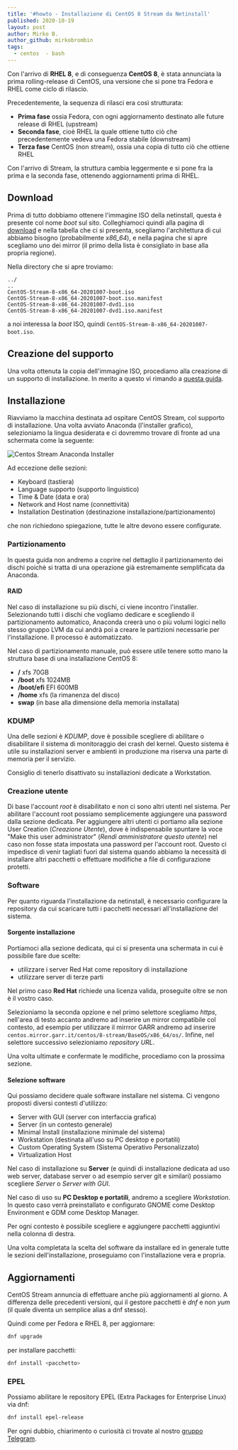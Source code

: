 ```yaml
---
title: '#howto - Installazione di CentOS 8 Stream da Netinstall'
published: 2020-10-19
layout: post
author: Mirko B.
author_github: mirkobrombin
tags:
  - centos  - bash
---
```

Con l'arrivo di **RHEL 8**, e di conseguenza **CentOS 8**, è stata annunciata la prima rolling-release di CentOS, una versione che si pone tra Fedora e RHEL come ciclo di rilascio.

Precedentemente, la sequenza di rilasci era così strutturata:
- **Prima fase** ossia Fedora, con ogni aggiornamento destinato alle future release di RHEL (upstream)
- **Seconda fase**, cioè RHEL la quale ottiene tutto ciò che precedentemente vedeva una Fedora stabile (downstream)
- **Terza fase** CentOS (non stream), ossia una copia di tutto ciò che ottiene RHEL

Con l'arrivo di Stream, la struttura cambia leggermente e si pone fra la prima e la seconda fase, ottenendo aggiornamenti prima di RHEL.

## Download
Prima di tutto dobbiamo ottenere l'immagine ISO della netinstall, questa è presente col nome *boot* sul sito. Colleghiamoci quindi alla pagina di <a href="https://www.centos.org/centos-stream/">download</a> e nella tabella che ci si presenta, scegliamo l'architettura di cui abbiamo bisogno (probabilmente *x86_64*), e nella pagina che si apre scegliamo uno dei mirror (il primo della lista è consigliato in base alla propria regione).

Nella directory che si apre troviamo:

```
../
..
CentOS-Stream-8-x86_64-20201007-boot.iso  
CentOS-Stream-8-x86_64-20201007-boot.iso.manifest 
CentOS-Stream-8-x86_64-20201007-dvd1.iso  
CentOS-Stream-8-x86_64-20201007-dvd1.iso.manifest 
```

a noi interessa la *boot* ISO, quindi `CentOS-Stream-8-x86_64-20201007-boot.iso`.

## Creazione del supporto
Una volta ottenuta la copia dell'immagine ISO, procediamo alla creazione di un supporto di installazione. In merito a questo vi rimando a <a href="https://linuxhub.it/articles/howto-creare-un-supporto-usb-avviabile-usando-dd">questa guida</a>.

## Installazione
Riavviamo la macchina destinata ad ospitare CentOS Stream, col supporto di installazione. Una volta avviato Anaconda (l'installer grafico), selezioniamo la lingua desiderata e ci dovremmo trovare di fronte ad una schermata come la seguente:

![Centos Stream Anaconda Installer](storage/centos8-stream-anaconda.png)

Ad eccezione delle sezioni:
- Keyboard (tastiera)
- Language supporto (supporto linguistico)
- Time & Date (data e ora)
- Network and Host name (connettività)
- Installation Destination (destinazione installazione/partizionamento)

che non richiedono spiegazione, tutte le altre devono essere configurate.

### Partizionamento
In questa guida non andremo a coprire nel dettaglio il partizionamento dei dischi poichè si tratta di una operazione già estremamente semplificata da Anaconda.

#### RAID
Nel caso di installazione su più dischi, ci viene incontro l'installer. Selezionando tutti i dischi che vogliamo dedicare e scegliendo il partizionamento automatico, Anaconda creerà uno o più volumi logici nello stesso gruppo LVM da cui andrà poi a creare le partizioni necessarie per l'installazione. Il processo è automatizzato.

Nel caso di partizionamento manuale, può essere utile tenere sotto mano la struttura base di una installazione CentOS 8:

- **/** xfs 70GB
- **/boot** xfs 1024MB
- **/boot/efi** EFI 600MB
- **/home** xfs (la rimanenza del disco)
- **swap** (in base alla dimensione della memoria installata)

### KDUMP
Una delle sezioni è *KDUMP*, dove è possibile scegliere di abilitare o disabilitare il sistema di monitoraggio dei crash del kernel. Questo sistema è utile su installazioni server e ambienti in produzione ma riserva una parte di memoria per il servizio.

Consiglio di tenerlo disattivato su installazioni dedicate a Workstation.

### Creazione utente
Di base l'account *root* è disabilitato e non ci sono altri utenti nel sistema. Per abilitare l'account root possiamo semplicemente aggiungere una password dalla sezione dedicata. Per aggiungere altri utenti ci portiamo alla sezione User Creation (*Creazione Utente*), dove  è indispensabile spuntare la voce "Make this user administrator" (*Rendi amministratore questo utente*) nel caso non fosse stata impostata una password per l'account root. Questo ci impedisce di venir tagliati fuori dal sistema quando abbiamo la necessità di installare altri pacchetti o effettuare modifiche a file di configurazione protetti.

### Software
Per quanto riguarda l'installazione da netinstall, è necessario configurare la repository da cui scaricare tutti i pacchetti necessari all'installazione del sistema.

#### Sorgente installazione
Portiamoci alla sezione dedicata, qui ci si presenta una schermata in cui è possibile fare due scelte:
- utilizzare i server Red Hat come repository di installazione
- utilizzare server di terze parti

Nel primo caso **Red Hat** richiede una licenza valida, proseguite oltre se non è il vostro caso.

Selezioniamo la seconda opzione e nel primo selettore scegliamo *https*, nell'area di testo accanto andremo ad inserire un mirror compatibile col contesto, ad esempio per utilizzare il mirrror GARR andremo ad inserire `centos.mirror.garr.it/centos/8-stream/BaseOS/x86_64/os/`. Infine, nel selettore successivo selezioniamo *repository URL*.

Una volta ultimate e confermate le modifiche, procediamo con la prossima sezione.

#### Selezione software
Qui possiamo decidere quale software installare nel sistema. Ci vengono proposti diversi contesti d'utilizzo:
- Server with GUI (server con interfaccia grafica)
- Server (in un contesto generale)
- Minimal Install (installazione minimale del sistema)
- Workstation (destinata all'uso su PC desktop e portatili)
- Custom Operating System (Sistema Operativo Personalizzato)
- Virtualization Host

Nel caso di installazione su **Server** (e quindi di installazione dedicata ad uso web server, database server o ad esempio server git e similari) possiamo scegliere *Server* o *Server with GUI*.

Nel caso di uso su **PC Desktop e portatili**, andremo a scegliere *Workstation*. In questo caso verrà preinstallato e configurato GNOME come Desktop Environment e GDM come Desktop Manager.

Per ogni contesto è possibile scegliere e aggiungere pacchetti aggiuntivi nella colonna di destra.

Una volta completata la scelta del software da installare ed in generale tutte le sezioni dell'installazione, proseguiamo con l'installazione vera e propria.

## Aggiornamenti
CentOS Stream annuncia di effettuare anche più aggiornamenti al giorno. A differenza delle precedenti versioni, qui il gestore pacchetti è *dnf* e non *yum* (il quale diventa un semplice alias a dnf stesso).

Quindi come per Fedora e RHEL 8, per aggiornare:

```bash
dnf upgrade
```

per installare pacchetti:

```bash
dnf install <pacchetto>
```

### EPEL
Possiamo abilitare le repository EPEL (Extra Packages for Enterprise Linux) via dnf:

```bash
dnf install epel-release
```

Per ogni dubbio, chiarimento o curiosità ci trovate al nostro <a href="https://t.me/linuxpeople">gruppo Telegram</a>.